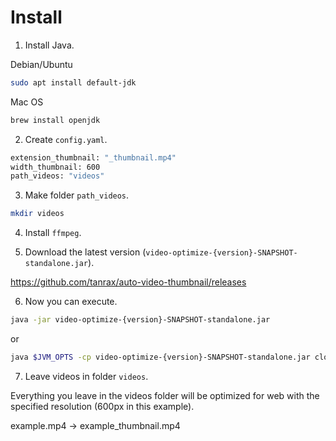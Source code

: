# Install

1) Install Java.

Debian/Ubuntu

``` bash
sudo apt install default-jdk
```

Mac OS

``` bash
brew install openjdk
```

2) Create `config.yaml`.

``` bash
extension_thumbnail: "_thumbnail.mp4"
width_thumbnail: 600
path_videos: "videos"
```

3) Make folder `path_videos`.

``` bash
mkdir videos
```

4) Install `ffmpeg`.

5) Download the latest version (`video-optimize-{version}-SNAPSHOT-standalone.jar`).

https://github.com/tanrax/auto-video-thumbnail/releases


6) Now you can execute.

``` bash
java -jar video-optimize-{version}-SNAPSHOT-standalone.jar
```

or

``` bash
java $JVM_OPTS -cp video-optimize-{version}-SNAPSHOT-standalone.jar clojure.main -m video-optimize.core
```

7) Leave videos in folder `videos`.

Everything you leave in the videos folder will be optimized for web with the specified resolution (600px in this example).

example.mp4 -> example_thumbnail.mp4
